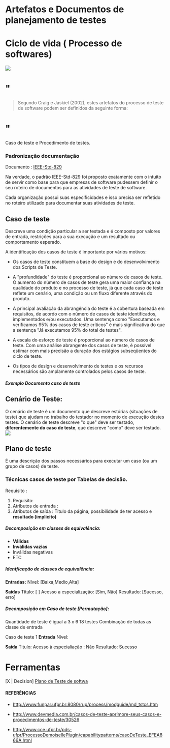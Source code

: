 # Artefatos e Documentos de planejamento de testes

# Ciclo de vida ( Processo de softwares)
![](../img/058.jpg)

# " 
>  Segundo Craig e Jaskiel (2002), estes artefatos do processo de teste de software podem ser definidos da seguinte forma:
# "

Caso de teste e Procedimento de testes.

### Padronização documentação
Documento : [IEEE-Std-829](https://standards.ieee.org/findstds/standard/829-2008.html)

Na verdade, o padrão IEEE-Std-829 foi proposto exatamente com o intuito de servir como base para que empresas de software pudessem definir o seu roteiro de documentos para as atividades de teste de software. 

Cada organização possui suas especificidades e isso precisa ser refletido no roteiro utilizado para documentar suas atividades de teste.

## Caso de teste
Descreve uma condição particular a ser testada e é composto por valores de entrada, restrições para a sua execução e um resultado ou comportamento esperado.

A identificação dos casos de teste é importante por vários motivos:

* Os casos de teste constituem a base do design e do desenvolvimento dos Scripts de Teste.

* A "profundidade" do teste é proporcional ao número de casos de teste. O aumento do número de casos de teste gera uma maior confiança na qualidade do produto e no processo de teste, já que cada caso de teste reflete um cenário, uma condição ou um fluxo diferente através do produto.

* A principal avaliação da abrangência do teste é a cobertura baseada em requisitos, de acordo com o número de casos de teste identificados, implementados e/ou executados. Uma sentença como "Executamos e verificamos 95% dos casos de teste críticos" é mais significativa do que a sentença "Já executamos 95% do total de testes".

* A escala do esforço de teste é proporcional ao número de casos de teste. Com uma análise abrangente dos casos de teste, é possível estimar com mais precisão a duração dos estágios subseqüentes do ciclo de teste.

* Os tipos de design e desenvolvimento de testes e os recursos necessários são amplamente controlados pelos casos de teste.

##### Exemplo Documento caso de teste


## Cenário de Teste:

O cenário de teste é um documento que descreve estórias (situações de teste) que ajudam no trabalho do testador no momento de execução destes testes. O cenário de teste descreve "o que" deve ser testado, **diferentemente do caso de teste**, que descreve "como" deve ser testado.
![](../img/059.gif)


## Plano de teste
É uma descrição dos passos necessários para executar um caso (ou um grupo de casos) de teste.

### Técnicas casos de teste por Tabelas de decisão.
Requisito : 

1. Requisito:
2. Atributos de entrada : 
3. Atributos de saída : Titulo da página, possibilidade de ter acesso e **resultado (implicito)**

##### Decomposição em classes de equivalência:

* **Válidas**
* **Inválidas vazias**
* Inválidas negativas
* ETC

##### Identficação de classes de equivalência:

**Entradas:** 
Nível: [Baixa,Medio,Alta]


**Saídas**
Título: [ ]
Acesso a especialização: [Sim, Não]
Resultado: [Sucesso, erro]

##### Decomposição em Caso de teste [**Permutação**]: 
Quantidade de teste é igual a 3 x 6  18 testes
Combinação de todas as classe de entrada

Caso de teste 1
**Entrada**
Nível: 


**Saída**
Titulo: 
Acesso à especialiação : Não
Resultado: Sucesso

# Ferramentas
[X | Decision]
[Plano de Teste de softwa](../cenarios/F045ADSPlanoTesteSoftwarev5.doc)


#### REFERÊNCIAS
* http://www.funpar.ufpr.br:8080/rup/process/modguide/md_tstcs.htm

* http://www.devmedia.com.br/casos-de-teste-aprimore-seus-casos-e-procedimentos-de-teste/30526
* http://www.cce.ufpr.br/pds-ufpr/ProcessoDemoisellePlugin/capabilitypatterns/casoDeTeste_EFEA866A.html